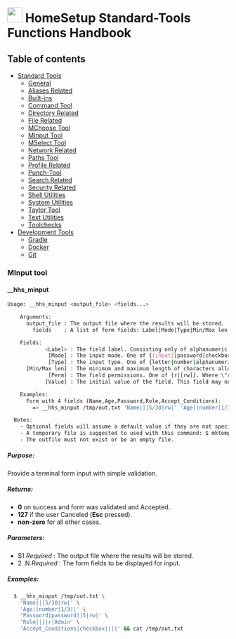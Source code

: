 # <img src="https://iili.io/HvtxC1S.png"  width="34" height="34"> HomeSetup Standard-Tools Functions Handbook

## Table of contents

<!-- toc -->
- [Standard Tools](../../functions.md#standard-tools)
  * [General](general.md#general-functions)
  * [Aliases Related](aliases-related.md#aliases-related-functions)
  * [Built-ins](built-ins.md#built-ins-functions)
  * [Command Tool](command-tool.md#command-tool)
  * [Directory Related](directory-related.md#directory-related-functions)
  * [File Related](file-related.md#file-related-functions)
  * [MChoose Tool](mchoose-tool.md#mchoose-tool)
  * [MInput Tool](minput-tool.md#minput-tool)
  * [MSelect Tool](mselect-tool.md#mselect-tool)
  * [Network Related](network-related.md#network-related-functions)
  * [Paths Tool](paths-tool.md#paths-tool)
  * [Profile Related](profile-related.md#profile-related-functions)
  * [Punch-Tool](punch-tool.md#punch-tool)
  * [Search Related](search-related.md#search-related-functions)
  * [Security Related](security-related.md#security-related-functions)
  * [Shell Utilities](shell-utilities.md#shell-utilities)
  * [System Utilities](system-utilities.md#system-utilities)
  * [Taylor Tool](taylor-tool.md#taylor-tool)
  * [Text Utilities](text-utilities.md#text-utilities)
  * [Toolchecks](toolchecks.md#tool-checks-functions)
- [Development Tools](../../functions.md#development-tools)
  * [Gradle](../dev-tools/gradle-tools.md#gradle-functions)
  * [Docker](../dev-tools/docker-tools.md#docker-functions)
  * [Git](../dev-tools/git-tools.md#git-functions)
<!-- tocstop -->


### MInput tool

#### __hhs_minput

```bash
Usage: __hhs_minput <output_file> <fields...>

    Arguments:
      output_file : The output file where the results will be stored.
        fields    : A list of form fields: Label|Mode|Type|Min/Max len|Perm|Value

    Fields:
            <Label> : The field label. Consisting only of alphanumeric characters and under‐scores.
             [Mode] : The input mode. One of {[input]|password|checkbox}.
             [Type] : The input type. One of {letter|number|alphanumeric|[any]}.
      [Min/Max len] : The minimum and maximum length of characters allowed. Defauls to [0/30].
             [Perm] : The field permissions. One of {r|[rw]}. Where \"r\" for Read Only ; \"rw\" for Read & Write.
            [Value] : The initial value of the field. This field may not be blank if the field is read only.

    Examples:
      Form with 4 fields (Name,Age,Password,Role,Accept_Conditions):
        => __hhs_minput /tmp/out.txt 'Name|||5/30|rw|' 'Age||number|1/3||' 'Password|password||5|rw|' 'Role||||r|Admin' 'Accept_Conditions|checkbox||||'

  Notes:
    - Optional fields will assume a default value if they are not specified.
    - A temporary file is suggested to used with this command: $ mktemp.
    - The outfile must not exist or be an empty file.
```

##### **Purpose**:

Provide a terminal form input with simple validation.

##### **Returns**:

  - **0** on success and form was validated and Accepted.
  - **127** if the user Canceled (**Esc** pressed).
  - **non-zero** for all other cases.

##### **Parameters**: 

  - $1 _Required_     : The output file where the results will be stored.
  - $2..$N _Required_ : The form fields to be displayed for input.

##### **Examples:**

```bash
  $ __hhs_minput /tmp/out.txt \
    'Name|||5/30|rw|' \
    'Age||number|1/3||' \
    'Password|password||5|rw|' \
    'Role||||r|Admin' \
    'Accept_Conditions|checkbox||||' && cat /tmp/out.txt
```

